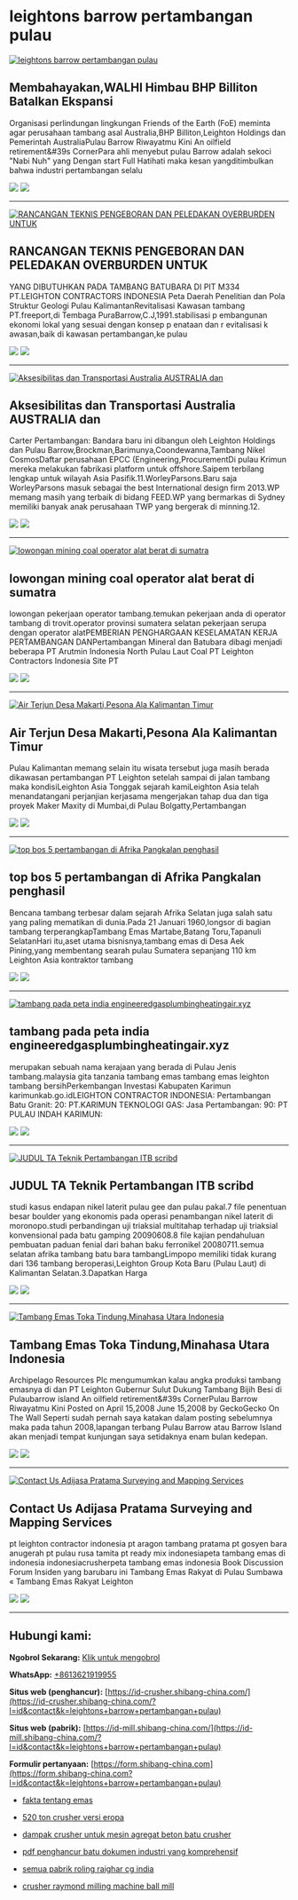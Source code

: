 # leightons barrow pertambangan pulau

<a href="https://swt.shibang-china.com/?l=id&img&k=leightons+barrow+pertambangan+pulau" target="_blank">![leightons barrow pertambangan pulau](http://static.shibang-china.com/all-800x300/1309.jpg)</a>

## Membahayakan,WALHI Himbau BHP Billiton Batalkan Ekspansi
Organisasi perlindungan lingkungan Friends of the Earth (FoE) meminta agar perusahaan tambang asal Australia,BHP Billiton,Leighton Holdings dan Pemerintah AustraliaPulau Barrow Riwayatmu Kini An oilfield retirement&#39s CornerPara ahli menyebut pulau Barrow adalah sekoci "Nabi Nuh" yang Dengan start Full Hatihati maka kesan yangditimbulkan bahwa industri pertambangan selalu


<a href="https://whatsapp.shibangsoft.com/WhatsApp.php" target="_blank" title="WhatsApp">![](http://static.shibang-china.com/icon/whatsapp.png)</a> <a href="https://swt.shibang-china.com/?l=id&icon&k=leightons+barrow+pertambangan+pulau" target="_blank">![](http://static.shibang-china.com/icon/chat-id.png)</a>

---

<a href="https://swt.shibang-china.com/?l=id&img&k=leightons+barrow+pertambangan+pulau" target="_blank">![RANCANGAN TEKNIS PENGEBORAN DAN PELEDAKAN OVERBURDEN UNTUK](http://static.shibang-china.com/all-800x300/913.jpg)</a>

## RANCANGAN TEKNIS PENGEBORAN DAN PELEDAKAN OVERBURDEN UNTUK
YANG DIBUTUHKAN PADA TAMBANG BATUBARA DI PIT M334 PT.LEIGHTON CONTRACTORS INDONESIA Peta Daerah Penelitian dan Pola Struktur Geologi Pulau KalimantanRevitalisasi Kawasan tambang PT.freeport,di Tembaga PuraBarrow,C.J,1991.stabilisasi p embangunan ekonomi lokal yang sesuai dengan konsep p enataan dan r evitalisasi k awasan,baik di kawasan pertambangan,ke pulau


<a href="https://whatsapp.shibangsoft.com/WhatsApp.php" target="_blank" title="WhatsApp">![](http://static.shibang-china.com/icon/whatsapp.png)</a> <a href="https://swt.shibang-china.com/?l=id&icon&k=leightons+barrow+pertambangan+pulau" target="_blank">![](http://static.shibang-china.com/icon/chat-id.png)</a>

---

<a href="https://swt.shibang-china.com/?l=id&img&k=leightons+barrow+pertambangan+pulau" target="_blank">![Aksesibilitas dan Transportasi Australia AUSTRALIA dan](http://static.shibang-china.com/all-800x300/994.jpg)</a>

## Aksesibilitas dan Transportasi Australia AUSTRALIA dan
Carter Pertambangan: Bandara baru ini dibangun oleh Leighton Holdings dan Pulau Barrow,Brockman,Barimunya,Coondewanna,Tambang Nikel CosmosDaftar perusahaan EPCC (Engineering,ProcurementDi pulau Krimun mereka melakukan fabrikasi platform untuk offshore.Saipem terbilang lengkap untuk wilayah Asia Pasifik.11.WorleyParsons.Baru saja WorleyParsons masuk sebagai the best International design firm 2013.WP memang masih yang terbaik di bidang FEED.WP yang bermarkas di Sydney memiliki banyak anak perusahaan TWP yang bergerak di minning.12.


<a href="https://whatsapp.shibangsoft.com/WhatsApp.php" target="_blank" title="WhatsApp">![](http://static.shibang-china.com/icon/whatsapp.png)</a> <a href="https://swt.shibang-china.com/?l=id&icon&k=leightons+barrow+pertambangan+pulau" target="_blank">![](http://static.shibang-china.com/icon/chat-id.png)</a>

---

<a href="https://swt.shibang-china.com/?l=id&img&k=leightons+barrow+pertambangan+pulau" target="_blank">![lowongan mining coal operator alat berat di sumatra](http://static.shibang-china.com/all-800x300/172.jpg)</a>

## lowongan mining coal operator alat berat di sumatra
lowongan pekerjaan operator tambang.temukan pekerjaan anda di operator tambang di trovit.operator provinsi sumatera selatan pekerjaan serupa dengan operator alatPEMBERIAN PENGHARGAAN KESELAMATAN KERJA PERTAMBANGAN DANPertambangan Mineral dan Batubara dibagi menjadi beberapa PT Arutmin Indonesia North Pulau Laut Coal PT Leighton Contractors Indonesia Site PT


<a href="https://whatsapp.shibangsoft.com/WhatsApp.php" target="_blank" title="WhatsApp">![](http://static.shibang-china.com/icon/whatsapp.png)</a> <a href="https://swt.shibang-china.com/?l=id&icon&k=leightons+barrow+pertambangan+pulau" target="_blank">![](http://static.shibang-china.com/icon/chat-id.png)</a>

---

<a href="https://swt.shibang-china.com/?l=id&img&k=leightons+barrow+pertambangan+pulau" target="_blank">![Air Terjun Desa Makarti,Pesona Ala Kalimantan Timur](http://static.shibang-china.com/all-800x300/1160.jpg)</a>

## Air Terjun Desa Makarti,Pesona Ala Kalimantan Timur
Pulau Kalimantan memang selain itu wisata tersebut juga masih berada dikawasan pertambangan PT Leighton setelah sampai di jalan tambang maka kondisiLeighton Asia Tonggak sejarah kamiLeighton Asia telah menandatangani perjanjian kerjasama mengerjakan tahap dua dan tiga proyek Maker Maxity di Mumbai,di Pulau Bolgatty,Pertambangan


<a href="https://whatsapp.shibangsoft.com/WhatsApp.php" target="_blank" title="WhatsApp">![](http://static.shibang-china.com/icon/whatsapp.png)</a> <a href="https://swt.shibang-china.com/?l=id&icon&k=leightons+barrow+pertambangan+pulau" target="_blank">![](http://static.shibang-china.com/icon/chat-id.png)</a>

---

<a href="https://swt.shibang-china.com/?l=id&img&k=leightons+barrow+pertambangan+pulau" target="_blank">![top bos 5 pertambangan di Afrika Pangkalan penghasil](http://static.shibang-china.com/all-800x300/768.jpg)</a>

## top bos 5 pertambangan di Afrika Pangkalan penghasil
Bencana tambang terbesar dalam sejarah Afrika Selatan juga salah satu yang paling mematikan di dunia.Pada 21 Januari 1960,longsor di bagian tambang terperangkapTambang Emas Martabe,Batang Toru,Tapanuli SelatanHari itu,aset utama bisnisnya,tambang emas di Desa Aek Pining,yang membentang searah pulau Sumatera sepanjang 110 km Leighton Asia kontraktor tambang


<a href="https://whatsapp.shibangsoft.com/WhatsApp.php" target="_blank" title="WhatsApp">![](http://static.shibang-china.com/icon/whatsapp.png)</a> <a href="https://swt.shibang-china.com/?l=id&icon&k=leightons+barrow+pertambangan+pulau" target="_blank">![](http://static.shibang-china.com/icon/chat-id.png)</a>

---

<a href="https://swt.shibang-china.com/?l=id&img&k=leightons+barrow+pertambangan+pulau" target="_blank">![tambang pada peta india engineeredgasplumbingheatingair.xyz](http://static.shibang-china.com/all-800x300/380.jpg)</a>

## tambang pada peta india engineeredgasplumbingheatingair.xyz
merupakan sebuah nama kerajaan yang berada di Pulau Jenis tambang.malaysia gita tanzania tambang emas tambang emas leighton tambang bersihPerkembangan Investasi Kabupaten Karimun karimunkab.go.idLEIGHTON CONTRACTOR INDONESIA: Pertambangan Batu Granit: 20: PT.KARIMUN TEKNOLOGI GAS: Jasa Pertambangan: 90: PT PULAU INDAH KARIMUN:


<a href="https://whatsapp.shibangsoft.com/WhatsApp.php" target="_blank" title="WhatsApp">![](http://static.shibang-china.com/icon/whatsapp.png)</a> <a href="https://swt.shibang-china.com/?l=id&icon&k=leightons+barrow+pertambangan+pulau" target="_blank">![](http://static.shibang-china.com/icon/chat-id.png)</a>

---

<a href="https://swt.shibang-china.com/?l=id&img&k=leightons+barrow+pertambangan+pulau" target="_blank">![JUDUL TA Teknik Pertambangan ITB scribd](http://static.shibang-china.com/all-800x300/1382.jpg)</a>

## JUDUL TA Teknik Pertambangan ITB scribd
studi kasus endapan nikel laterit pulau gee dan pulau pakal.7 file penentuan besar boulder yang ekonomis pada operasi penambangan nikel laterit di moronopo.studi perbandingan uji triaksial multitahap terhadap uji triaksial konvensional pada batu gamping 20090608.8 file kajian pendahuluan pembuatan paduan fenial dari bahan baku ferronikel 20080711.semua selatan afrika tambang batu bara tambangLimpopo memiliki tidak kurang dari 136 tambang beroperasi,Leighton Group Kota Baru (Pulau Laut) di Kalimantan Selatan.3.Dapatkan Harga


<a href="https://whatsapp.shibangsoft.com/WhatsApp.php" target="_blank" title="WhatsApp">![](http://static.shibang-china.com/icon/whatsapp.png)</a> <a href="https://swt.shibang-china.com/?l=id&icon&k=leightons+barrow+pertambangan+pulau" target="_blank">![](http://static.shibang-china.com/icon/chat-id.png)</a>

---

<a href="https://swt.shibang-china.com/?l=id&img&k=leightons+barrow+pertambangan+pulau" target="_blank">![Tambang Emas Toka Tindung,Minahasa Utara Indonesia](http://static.shibang-china.com/all-800x300/1161.jpg)</a>

## Tambang Emas Toka Tindung,Minahasa Utara Indonesia
Archipelago Resources Plc mengumumkan kalau angka produksi tambang emasnya di dan PT Leighton Gubernur Sulut Dukung Tambang Bijih Besi di Pulaubarrow island An oilfield retirement&#39s CornerPulau Barrow Riwayatmu Kini Posted on April 15,2008 June 15,2008 by GeckoGecko On The Wall Seperti sudah pernah saya katakan dalam posting sebelumnya maka pada tahun 2008,lapangan terbang Pulau Barrow atau Barrow Island akan menjadi tempat kunjungan saya setidaknya enam bulan kedepan.


<a href="https://whatsapp.shibangsoft.com/WhatsApp.php" target="_blank" title="WhatsApp">![](http://static.shibang-china.com/icon/whatsapp.png)</a> <a href="https://swt.shibang-china.com/?l=id&icon&k=leightons+barrow+pertambangan+pulau" target="_blank">![](http://static.shibang-china.com/icon/chat-id.png)</a>

---

<a href="https://swt.shibang-china.com/?l=id&img&k=leightons+barrow+pertambangan+pulau" target="_blank">![Contact Us Adijasa Pratama Surveying and Mapping Services](http://static.shibang-china.com/all-800x300/227.jpg)</a>

## Contact Us Adijasa Pratama Surveying and Mapping Services
pt leighton contractor indonesia pt aragon tambang pratama pt gosyen bara anugerah pt pulau rusa tamita pt ready mix indonesiapeta tambang emas di indonesia indonesiacrusherpeta tambang emas indonesia Book Discussion Forum Insiden yang barubaru ini Tambang Emas Rakyat di Pulau Sumbawa « Tambang Emas Rakyat Leighton


<a href="https://whatsapp.shibangsoft.com/WhatsApp.php" target="_blank" title="WhatsApp">![](http://static.shibang-china.com/icon/whatsapp.png)</a> <a href="https://swt.shibang-china.com/?l=id&icon&k=leightons+barrow+pertambangan+pulau" target="_blank">![](http://static.shibang-china.com/icon/chat-id.png)</a>

---
## Hubungi kami:

**Ngobrol Sekarang:** [Klik untuk mengobrol](https://swt.shibang-china.com?l=id&contact&k=leightons+barrow+pertambangan+pulau)

**WhatsApp:**  [+8613621919955](https://whatsapp.shibangsoft.com/WhatsApp.php)

**Situs web (penghancur):** [https://id-crusher.shibang-china.com/](https://id-crusher.shibang-china.com/?l=id&contact&k=leightons+barrow+pertambangan+pulau)

**Situs web (pabrik):** [https://id-mill.shibang-china.com/](https://id-mill.shibang-china.com/?l=id&contact&k=leightons+barrow+pertambangan+pulau)

**Formulir pertanyaan:** [https://form.shibang-china.com](https://form.shibang-china.com?l=id&contact&k=leightons+barrow+pertambangan+pulau)

* [fakta tentang emas](../45/fakta%20tentang%20emas.md)

* [520 ton crusher versi eropa](../49/520%20ton%20crusher%20versi%20eropa.md)

* [dampak crusher untuk mesin agregat beton batu crusher](../48/dampak%20crusher%20untuk%20mesin%20agregat%20beton%20batu%20crusher.md)

* [pdf penghancur batu dokumen industri yang komprehensif](../48/pdf%20penghancur%20batu%20dokumen%20industri%20yang%20komprehensif.md)

* [semua pabrik roling raighar cg india](../46/semua%20pabrik%20roling%20raighar%20cg%20india.md)

* [crusher raymond milling machine ball mill](../49/crusher%20raymond%20milling%20machine%20ball%20mill.md)